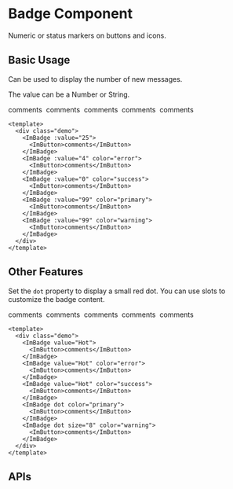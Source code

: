 # Badge Component

Numeric or status markers on buttons and icons.

## Basic Usage

Can be used to display the number of new messages.

The value can be a Number or String.

<style scoped>
  .demo {
    display: flex;
    flex-wrap: wrap;
    gap: 8px;
  }
</style>

<div class="demo">
  <ImBadge :value="25">
    <ImButton>comments</ImButton>
  </ImBadge>
  <ImBadge :value="4" color="error">
    <ImButton>comments</ImButton>
  </ImBadge>
  <ImBadge :value="0" color="success">
    <ImButton>comments</ImButton>
  </ImBadge>
  <ImBadge :value="99" color="primary">
    <ImButton>comments</ImButton>
  </ImBadge>
  <ImBadge :value="99" color="warning">
    <ImButton>comments</ImButton>
  </ImBadge>
</div>

```vue
<template>
  <div class="demo">
    <ImBadge :value="25">
      <ImButton>comments</ImButton>
    </ImBadge>
    <ImBadge :value="4" color="error">
      <ImButton>comments</ImButton>
    </ImBadge>
    <ImBadge :value="0" color="success">
      <ImButton>comments</ImButton>
    </ImBadge>
    <ImBadge :value="99" color="primary">
      <ImButton>comments</ImButton>
    </ImBadge>
    <ImBadge :value="99" color="warning">
      <ImButton>comments</ImButton>
    </ImBadge>
  </div>
</template>
```

## Other Features

Set the `dot` property to display a small red dot.
You can use slots to customize the badge content.

<div class="demo">
  <ImBadge value="Hot">
    <ImButton>comments</ImButton>
  </ImBadge>
  <ImBadge value="Hot" color="error">
    <ImButton>comments</ImButton>
  </ImBadge>
  <ImBadge value="Hot" color="success">
    <ImButton>comments</ImButton>
  </ImBadge>
  <ImBadge dot color="primary">
    <ImButton>comments</ImButton>
  </ImBadge>
  <ImBadge dot size="8" color="warning">
    <ImButton>comments</ImButton>
  </ImBadge>
</div>

```vue
<template>
  <div class="demo">
    <ImBadge value="Hot">
      <ImButton>comments</ImButton>
    </ImBadge>
    <ImBadge value="Hot" color="error">
      <ImButton>comments</ImButton>
    </ImBadge>
    <ImBadge value="Hot" color="success">
      <ImButton>comments</ImButton>
    </ImBadge>
    <ImBadge dot color="primary">
      <ImButton>comments</ImButton>
    </ImBadge>
    <ImBadge dot size="8" color="warning">
      <ImButton>comments</ImButton>
    </ImBadge>
  </div>
</template>
```

## APIs